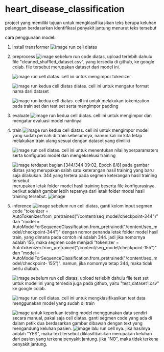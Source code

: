 # heart_disease_classification
project yang memiliki tujuan untuk mengklasifikasikan teks berupa keluhan pelanggan berdasarkan identifikasi penyakit jantung menurut teks tersebut

cara penggunaan model:
1. install transformer
   ![image](https://github.com/ayubstak/heart_disease_classification/assets/92737338/3dbeef05-3e94-4d90-bc60-966aceadd7dd)
   run cell diatas

2. preprocess
   ![image](https://github.com/ayubstak/heart_disease_classification/assets/92737338/5fec015e-0c89-47bc-a192-2461204a6e0a)
   sebelum run code diatas, upload terlebih dahulu file "cleaned_shuffled_dataset.csv", yang tersedia di github, ke google colab. file tersebut merupakan dataset dari model ini.

   ![image](https://github.com/ayubstak/heart_disease_classification/assets/92737338/a8e09474-734d-454b-969a-93631873d7d4)
   run cell diatas. cell ini untuk mengimpor tokenizer

   ![image](https://github.com/ayubstak/heart_disease_classification/assets/92737338/e84c8efe-49c0-48d0-a937-bf0bb83c0ca3)
   run kedua cell diatas diatas. cell ini untuk mengatur format nama dari dataset

   ![image](https://github.com/ayubstak/heart_disease_classification/assets/92737338/c58dc7b2-51b0-45af-942f-fdb6ba43e991)
   run kedua cell diatas. cell ini untuk melakukan tokenization pada train set dan test set serta mengimpor padding

3. evaluate
   ![image](https://github.com/ayubstak/heart_disease_classification/assets/92737338/4b83237f-6b8a-4820-843e-328e3e10f1aa)
   run kedua cell diatas. cell ini untuk mengimpor dan mengatur evaluasi model nantinya

4. train
   ![image](https://github.com/ayubstak/heart_disease_classification/assets/92737338/3ebe3e31-fe55-486c-89e0-b001d3f2930f)
   run kedua cell diatas. cell ini untuk mengimpor model yang sudah pernah di train sebelumnya, namun kali ini kita tetap melakukan train ulang sesuai dengan dataset yang dimiliki

   ![image](https://github.com/ayubstak/heart_disease_classification/assets/92737338/98cbf223-7042-4089-89b1-c93586450888)
   run cell diatas. cell ini untuk menentukan nilai hyperparamaters serta konfigurasi model dan mengeksekusi training

   ![image](https://github.com/ayubstak/heart_disease_classification/assets/92737338/ec7ad6e2-10af-44f8-9207-8365aaa0d4b3)
   terdapat bagian [344/344 09:02, Epoch 8/8] pada gambar diatas yang merupakan salah satu keterangan hasil training yang baru saja dilakukan. 344 yang tertera pada segmen keterangan hasil training tersebut     
   merupakan letak folder model hasil training beserta file konfigurasinya. berikut adalah gambar lebih tepatnya dari letak folder model hasil training tersebut.
   ![image](https://github.com/ayubstak/heart_disease_classification/assets/92737338/3c61ced9-718b-41ae-95c7-f33fd3efab65)


5. inference
   ![image](https://github.com/ayubstak/heart_disease_classification/assets/92737338/82e2ac5a-0bf7-492e-accf-a42b00827ce8)
   sebelum run cell diatas, ganti kolom input segmen code "tokenizer = AutoTokenizer.from_pretrained("/content/seq_model/checkpoint-344")" dan "model =   
   AutoModelForSequenceClassification.from_pretrained("/content/seq_model/checkpoint-344")" dengan nomor penanda letak folder model hasil train, yang dimana pada contoh ini adalah 344. jadi jika nomornya adalah 
   155, maka segmen code menjadi "tokenizer = AutoTokenizer.from_pretrained("/content/seq_model/checkpoint-155")" dan "model = AutoModelForSequenceClassification.from_pretrained("/content/seq_model/checkpoint- 
   155")". namun, jika nomornya tetap 344, maka tidak perlu diubah.

   ![image](https://github.com/ayubstak/heart_disease_classification/assets/92737338/fa80d648-5016-46b7-ad20-c66eef261dd5)
   sebelum run cell diatas, upload terlebih dahulu file test set untuk model ini yang tersedia juga pada github, yaitu "test_dataset1.csv" ke google colab.

   ![image](https://github.com/ayubstak/heart_disease_classification/assets/92737338/dc03f516-f541-44e1-b80f-32556503ca34)
   run cell diatas. cell ini untuk mengklasifikasikan test data menggunakan model yang sudah di train

   ![image](https://github.com/ayubstak/heart_disease_classification/assets/92737338/0c6fba27-8068-416a-ae3b-edddcdb54ef4)
   untuk keperluan testing model menggunakan data sendiri secara manual, pakai saja cell diatas. ganti segmen code yang ada di dalam petik dua berdasarkan gambar dibawah dengan text yang mengandung keluhan pasien.
   ![image](https://github.com/ayubstak/heart_disease_classification/assets/92737338/0cd59329-8c8e-4ec4-92e9-234dcd974fd6)
   lalu run cell nya. jika hasilnya adalah "YES", maka text tersebut diklasifikasikan merupakan keluhan dari pasien yang terkena penyakit jantung. jika "NO", maka tidak terkena penyakit jantung.

   
   











